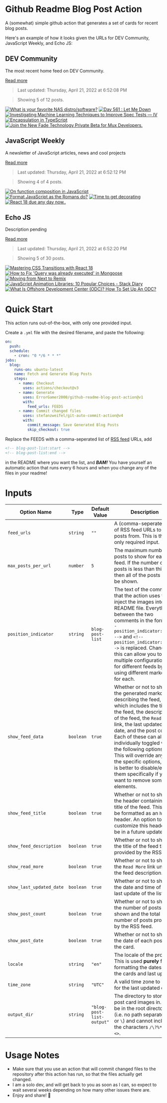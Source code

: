# Github Readme Blog Post Action

A (somewhat) simple github action that generates a set of cards for recent blog posts.

Here's an example of how it looks given the URLs for DEV Community, JavaScript Weekly, and Echo JS:

<!-- post-list:start -->
## DEV Community

The most recent home feed on DEV Community.

[Read more](https://dev.to)
> Last updated: Thursday, April 21, 2022 at 6:52:08 PM

> Showing 5 of 12 posts.

[![What is your favorite NAS distro/software?](https://raw.githubusercontent.com/ErrorGamer2000/github-readme-blog-post-action/main/generated_files/DEV_Community/What_is_your_favorite_NAS_distro_software_.svg)](https://dev.to/quik2007/what-is-your-favorite-nas-distrosoftware-3ajh)
[![Day 561 : Let Me Down](https://raw.githubusercontent.com/ErrorGamer2000/github-readme-blog-post-action/main/generated_files/DEV_Community/Day_561___Let_Me_Down.svg)](https://dev.to/dwane/day-561-let-me-down-4417)
[![Investigating Machine Learning Techniques to Improve Spec Tests — IV](https://raw.githubusercontent.com/ErrorGamer2000/github-readme-blog-post-action/main/generated_files/DEV_Community/Investigating_Machine_Learning_Techniques_to_Improve_Spec_Tests_—_IV.svg)](https://dev.to/serpapi/investigating-machine-learning-techniques-to-improve-spec-tests-iv-15cg)
[![Encapsulation in TypeScript](https://raw.githubusercontent.com/ErrorGamer2000/github-readme-blog-post-action/main/generated_files/DEV_Community/Encapsulation_in_TypeScript.svg)](https://dev.to/trash07/encapsulation-in-typescript-2dda)
[![Join the New Fade Technology Private Beta for Mux Developers.](https://raw.githubusercontent.com/ErrorGamer2000/github-readme-blog-post-action/main/generated_files/DEV_Community/Join_the_New_Fade_Technology_Private_Beta_for_Mux_Developers..svg)](https://dev.to/fadetechnology/join-the-new-fade-technology-private-beta-for-mux-developers-53ip)


## JavaScript Weekly

A newsletter of JavaScript articles, news and cool projects

[Read more](https://javascriptweekly.com/)
> Last updated: Thursday, April 21, 2022 at 6:52:12 PM

> Showing 4 of 4 posts.

[![On function composition in JavaScript](https://raw.githubusercontent.com/ErrorGamer2000/github-readme-blog-post-action/main/generated_files/JavaScript_Weekly/On_function_composition_in_JavaScript.svg)](https://javascriptweekly.com/issues/585)
[![Format JavaScript as the Romans do?](https://raw.githubusercontent.com/ErrorGamer2000/github-readme-blog-post-action/main/generated_files/JavaScript_Weekly/Format_JavaScript_as_the_Romans_do_.svg)](https://javascriptweekly.com/issues/584)
[![Time to get decorating](https://raw.githubusercontent.com/ErrorGamer2000/github-readme-blog-post-action/main/generated_files/JavaScript_Weekly/Time_to_get_decorating.svg)](https://javascriptweekly.com/issues/583)
[![React 18 due any day now..](https://raw.githubusercontent.com/ErrorGamer2000/github-readme-blog-post-action/main/generated_files/JavaScript_Weekly/React_18_due_any_day_now...svg)](https://javascriptweekly.com/issues/582)


## Echo JS

Description pending

[Read more](
http://www.echojs.com
)
> Last updated: Thursday, April 21, 2022 at 6:52:20 PM

> Showing 5 of 30 posts.

[![Mastering CSS Transitions with React 18](https://raw.githubusercontent.com/ErrorGamer2000/github-readme-blog-post-action/main/generated_files/_Echo_JS_/Mastering_CSS_Transitions_with_React_18.svg)](https://blog.openreplay.com/mastering-css-transitions-with-react-18)
[![How to Fix 'Query was already executed' in Mongoose](https://raw.githubusercontent.com/ErrorGamer2000/github-readme-blog-post-action/main/generated_files/_Echo_JS_/How_to_Fix_'Query_was_already_executed'_in_Mongoose.svg)](
https://masteringjs.io/tutorials/mongoose/query-was-already-executed
)
[![Moving from Next to Remix](https://raw.githubusercontent.com/ErrorGamer2000/github-readme-blog-post-action/main/generated_files/_Echo_JS_/Moving_from_Next_to_Remix.svg)](https://blog.openreplay.com/moving-from-next-to-remix)
[![JavaScript Animation Libraries: 10 Popular Choices - Stack Diary](https://raw.githubusercontent.com/ErrorGamer2000/github-readme-blog-post-action/main/generated_files/_Echo_JS_/JavaScript_Animation_Libraries__10_Popular_Choices_-_Stack_Diary.svg)](https://stackdiary.com/javascript-animation-libraries/)
[![What Is Offshore Development Center (ODC)? How To Set Up An ODC?](https://raw.githubusercontent.com/ErrorGamer2000/github-readme-blog-post-action/main/generated_files/_Echo_JS_/What_Is_Offshore_Development_Center_(ODC)__How_To_Set_Up_An_ODC_.svg)](https://medium.com/@anh.dao_42279/what-is-offshore-development-center-odc-how-to-set-up-an-odc-4eb13544ce4c)


<!-- post-list:end -->

# Quick Start

This action runs out-of-the-box, with only one provided input.

Create a `.yml` file with the desired filename, and paste the following:

```yml
on:
  push:
  schedule:
    - cron: "0 */6 * * *"
jobs:
  blog:
    runs-on: ubuntu-latest
    name: Fetch and Generate Blog Posts
    steps:
      - name: Checkout
        uses: actions/checkout@v3
      - name: Generate
        uses: ErrorGamer2000/github-readme-blog-post-action@v1
        with:
          feed_urls: FEEDS
      - name: Commit changed files
        uses: stefanzweifel/git-auto-commit-action@v4
        with:
          commit_message: Save Generated Blog Posts
          skip_checkout: true
```

Replace the FEEDS with a comma-seperated list of [RSS feed](https://rss.com/blog/how-do-rss-feeds-work/) URLs, add

```md
<!-- blog-post-list:start -->
<!-- blog-post-list:end -->
```

in the README where you want the list, and **_BAM!_** You have yourself an automatic action that runs every 6 hours and when you change any of the files in your readme!

# Inputs

<table>
  <thead>
    <tr>
      <th>Option Name</th>
      <th>Type</th>
      <th>Default Value</th>
      <th>Description</th>
    </tr>
  </thead>
  <tbody>
    <tr>
      <td><code>feed_urls</code></td>
      <td><code>string</code></td>
      <td><code>""</code></td>
      <td>A (comma-seperated) list of RSS feed URLs to load posts from. This is the only required input.</td>
    </tr>
    <tr>
      <td><code>max_posts_per_url</code></td>
      <td><code>number</code></td>
      <td><code>5</code></td>
      <td>The maximum number of posts to show for each feed. If the number of posts is less than this, then all of the posts will be shown.</td>
    </tr>
    <tr>
      <td><code>position_indicator</code></td>
      <td><code>string</code></td>
      <td><code>blog-post-list</code></td>
      <td>The text of the comments that the action uses to inject the images into the README file. Everything between the two comments in the form <code>&lt;!-- position_indicator:start --&gt;</code> and <code>&lt;!-- position_indicator:end --&gt;</code> is replaced. Changing this can allow you to use multiple configurations for different feeds by using different markers for each.</td>
    </tr>
    <tr>
      <td><code>show_feed_data</code></td>
      <td><code>boolean</code></td>
      <td><code>true</code></td>
      <td>Whether or not to show the generated markdown describing the feed, which includes the title of the feed, the description of the feed, the <code>Read More</code> link, the last updated date, and the post count. Each of these can also be individually toggled with the following options. This will override any of the specific options, so it is better to disable/enable them specifically if you want to remove some elements.</td>
    </tr>
    <tr>
      <td><code>show_feed_title</code></td>
      <td><code>boolean</code></td>
      <td><code>true</code></td>
      <td>Whether or not to show the header containing the title of the feed. This will be formatted as an <code>h2</code> header. An option to customize this header will be in a future update.</td>
    </tr>
    <tr>
      <td><code>show_feed_description</code></td>
      <td><code>boolean</code></td>
      <td><code>true</code></td>
      <td>Whether or not to show the title of the feed that is provided by the RSS feed.</td>
    </tr>
    <tr>
      <td><code>show_read_more</code></td>
      <td><code>boolean</code></td>
      <td><code>true</code></td>
      <td>Whether or not to show the <code>Read More</code> link under the feed description.</td>
    </tr>
    <tr>
      <td><code>show_last_updated_date</code></td>
      <td><code>boolean</code></td>
      <td><code>true</code></td>
      <td>Whether or not to show the date and time of the last update of the list.</td>
    </tr>
    <tr>
      <td><code>show_post_count</code></td>
      <td><code>boolean</code></td>
      <td><code>true</code></td>
      <td>Whether or not to show the number of posts shown and the total number of posts provided by the RSS feed.</td>
    </tr>
    <tr>
      <td><code>show_post_date</code></td>
      <td><code>boolean</code></td>
      <td><code>true</code></td>
      <td>Whether or not to show the date of each post on the card.</td>
    </tr>
    <tr>
      <td><code>locale</code></td>
      <td><code>string</code></td>
      <td><code>"en"</code></td>
      <td>The locale of the project. This is used <strong>purely</strong> for formatting the dates of the cards and last update.</td>
    </tr>
    <tr>
      <td><code>time_zone</code></td>
      <td><code>string</code></td>
      <td><code>"UTC"</code></td>
      <td>A valid time zone to use for the last updated date.</td>
    </tr>
    <tr>
      <td><code>output_dir</code></td>
      <td><code>string</code></td>
      <td><code>"blog-post-list-output"</code></td>
      <td>The directory to store the post card images in. Must be in the root directory (i.e. no path separators <code>/</code> or <code>\</code>) and cannot include the characters <code>/\?%*:|"&lt;&gt;</code>.</td>
    </tr>
<!--
    <tr>
      <td><code></code></td>
      <td><cde></cde></td>
      <td><code></code></td>
      <td></td>
    </tr>
-->
  </tbody>
</table>

# Usage Notes

- Make sure that you use an action that will commit changed files to the repository after this action has run, so that the files actually get changed.
- I am a solo dev, and will get back to you as soon as I can, so expect to wait several weeks depending on how many other issues there are.
- Enjoy and share! 🤗
